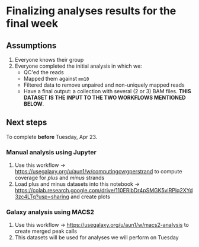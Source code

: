 # Finalizing analyses results for the final week

## Assumptions

1. Everyone knows their group
2. Everyone completed the initial analysis in which we:
   - QC'ed the reads
   - Mapped them against `mm10`
   - Filtered data to remove unpaired and non-uniquely mapped reads
   - Have a final output: a collection with several (2 or 3) BAM files. **THIS DATASET IS THE INPUT TO THE TWO WORKFLOWS MENTIONED BELOW**.
  
## Next steps

To complete **before** Tuesday, Apr 23.

### Manual analysis using Jupyter

1. Use this workflow -> https://usegalaxy.org/u/aun1/w/computingcvrgperstrand to compute coverage for *plus* and *minus* strands
2. Load plus and minus datasets into this notebook -> https://colab.research.google.com/drive/110ERibDr4pSMGK5viRPlq2XYd3zc4LTq?usp=sharing and create plots

### Galaxy analysis using MACS2

1. Use this workflow -> https://usegalaxy.org/u/aun1/w/macs2-analysis to create merged peak calls
2. This datasets will be used for analyses we will perform on Tuesday

   
